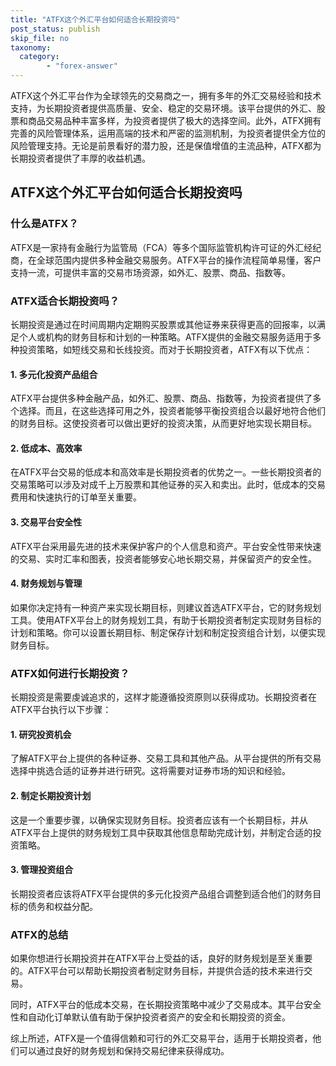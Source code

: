 ```yaml
---
title: "ATFX这个外汇平台如何适合长期投资吗"
post_status: publish
skip_file: no
taxonomy:
  category:
        - "forex-answer"
---
```


ATFX这个外汇平台作为全球领先的交易商之一，拥有多年的外汇交易经验和技术支持，为长期投资者提供高质量、安全、稳定的交易环境。该平台提供的外汇、股票和商品交易品种丰富多样，为投资者提供了极大的选择空间。此外，ATFX拥有完善的风险管理体系，运用高端的技术和严密的监测机制，为投资者提供全方位的风险管理支持。无论是前景看好的潜力股，还是保值增值的主流品种，ATFX都为长期投资者提供了丰厚的收益机遇。

## ATFX这个外汇平台如何适合长期投资吗

### 什么是ATFX？

ATFX是一家持有金融行为监管局（FCA）等多个国际监管机构许可证的外汇经纪商，在全球范围内提供多种金融交易服务。ATFX平台的操作流程简单易懂，客户支持一流，可提供丰富的交易市场资源，如外汇、股票、商品、指数等。

### ATFX适合长期投资吗？

长期投资是通过在时间周期内定期购买股票或其他证券来获得更高的回报率，以满足个人或机构的财务目标和计划的一种策略。ATFX提供的金融交易服务适用于多种投资策略，如短线交易和长线投资。而对于长期投资者，ATFX有以下优点：

#### 1. 多元化投资产品组合

ATFX平台提供多种金融产品，如外汇、股票、商品、指数等，为投资者提供了多个选择。而且，在这些选择可用之外，投资者能够平衡投资组合以最好地符合他们的财务目标。这使投资者可以做出更好的投资决策，从而更好地实现长期目标。

#### 2. 低成本、高效率

在ATFX平台交易的低成本和高效率是长期投资者的优势之一。一些长期投资者的交易策略可以涉及对成千上万股票和其他证券的买入和卖出。此时，低成本的交易费用和快速执行的订单至关重要。

#### 3. 交易平台安全性

ATFX平台采用最先进的技术来保护客户的个人信息和资产。平台安全性带来快速的交易、实时汇率和图表，投资者能够安心地长期交易，并保留资产的安全性。

#### 4. 财务规划与管理

如果你决定持有一种资产来实现长期目标，则建议首选ATFX平台，它的财务规划工具。使用ATFX平台上的财务规划工具，有助于长期投资者制定实现财务目标的计划和策略。你可以设置长期目标、制定保存计划和制定投资组合计划，以便实现财务目标。

### ATFX如何进行长期投资？

长期投资是需要虔诚追求的，这样才能遵循投资原则以获得成功。长期投资者在ATFX平台执行以下步骤：

#### 1. 研究投资机会

了解ATFX平台上提供的各种证券、交易工具和其他产品。从平台提供的所有交易选择中挑选合适的证券并进行研究。这将需要对证券市场的知识和经验。

#### 2. 制定长期投资计划

这是一个重要步骤，以确保实现财务目标。投资者应该有一个长期目标，并从ATFX平台上提供的财务规划工具中获取其他信息帮助完成计划，并制定合适的投资策略。

#### 3. 管理投资组合

长期投资者应该将ATFX平台提供的多元化投资产品组合调整到适合他们的财务目标的债务和权益分配。

### ATFX的总结

如果你想进行长期投资并在ATFX平台上受益的话，良好的财务规划是至关重要的。ATFX平台可以帮助长期投资者制定财务目标，并提供合适的技术来进行交易。

同时，ATFX平台的低成本交易，在长期投资策略中减少了交易成本。其平台安全性和自动化订单默认值有助于保护投资者资产的安全和长期投资的资金。

综上所述，ATFX是一个值得信赖和可行的外汇交易平台，适用于长期投资者，他们可以通过良好的财务规划和保持交易纪律来获得成功。 

